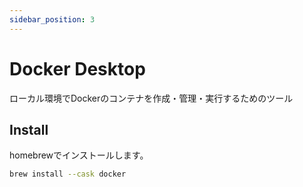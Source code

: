 ```yaml
---
sidebar_position: 3
---
```


# Docker Desktop
ローカル環境でDockerのコンテナを作成・管理・実行するためのツール

## Install

homebrewでインストールします。
```bash
brew install --cask docker
```
